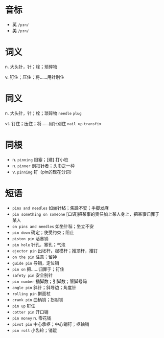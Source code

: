 # 音标

- 英 `/pɪn/`
- 美 `/pɪn/`

# 词义

n. 大头针，针；栓；琐碎物


v. 钉住；压住；将……用针别住


# 同义

n. 大头针，针；栓；琐碎物
`needle` `plug`

vt. 钉住；压住；将……用针别住
`nail up` `transfix`

# 同根

- n. `pinning` 阻塞；[建] 打小桩
- n. `pinner` 别扣针者；头巾之一种
- v. `pinning` 钉（pin的现在分词）

# 短语

- `pins and needles` 如坐针毡；焦躁不安；手脚发麻
- `pin something on someone` [口语]把某事的责任加上某人身上，把某事归罪于某人
- `on pins and needles` 如坐针毡；坐立不安
- `pin down` 确定；使受约束；阻止
- `piston pin` 活塞销
- `pin hole` 针孔，塞孔；气泡
- `ejector pin` 出坯杆，起模杆；推顶杆，推钉
- `on the pin` 注意；留神
- `guide pin` 导销，定位销
- `pin on` 把……归罪于；钉住
- `safety pin` 安全别针
- `pin number` 插脚数；引脚数；管脚号码
- `angle pin` 斜针；斜导边；角度针
- `rolling pin` 擀面杖
- `crank pin` 曲柄销；拐肘销
- `pin up` 钉住
- `cotter pin` 开口销
- `pin money` n. 零花钱
- `pivot pin` 中心承枢；中心销钉；枢轴销
- `pin roll` 小齿轮；销辊

